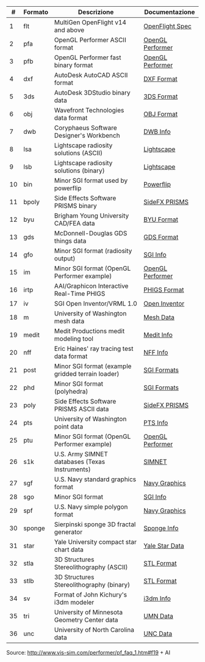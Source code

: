 | #   | Formato                                     | Descrizione                                          | Documentazione                                                |
|-----|---------------------------------------------|------------------------------------------------------|---------------------------------------------------------------|
| 1   | flt                                         | MultiGen OpenFlight v14 and above                   | [OpenFlight Spec](https://www.presagis.com/en/product/openflight/) |
| 2   | pfa                                         | OpenGL Performer ASCII format                       | [OpenGL Performer](https://en.wikipedia.org/wiki/OpenGL_Performer) |
| 3   | pfb                                         | OpenGL Performer fast binary format                 | [OpenGL Performer](https://en.wikipedia.org/wiki/OpenGL_Performer) |
| 4   | dxf                                         | AutoDesk AutoCAD ASCII format                       | [DXF Format](https://www.autodesk.com/techpubs/autocad/dxf/)      |
| 5   | 3ds                                         | AutoDesk 3DStudio binary data                       | [3DS Format](https://en.wikipedia.org/wiki/.3ds)               |
| 6   | obj                                         | Wavefront Technologies data format                  | [OBJ Format](https://en.wikipedia.org/wiki/Wavefront_.obj_file) |
| 7   | dwb                                         | Coryphaeus Software Designer's Workbench            | [DWB Info](https://en.wikipedia.org/wiki/Coryphaeus_Software) |
| 8   | lsa                                         | Lightscape radiosity solutions (ASCII)              | [Lightscape](https://en.wikipedia.org/wiki/Lightscape)         |
| 9   | lsb                                         | Lightscape radiosity solutions (binary)             | [Lightscape](https://en.wikipedia.org/wiki/Lightscape)         |
| 10  | bin                                         | Minor SGI format used by powerflip                  | [Powerflip](https://en.wikipedia.org/wiki/Powerflip)           |
| 11  | bpoly                                       | Side Effects Software PRISMS binary                 | [SideFX PRISMS](https://www.sidefx.com)                        |
| 12  | byu                                         | Brigham Young University CAD/FEA data               | [BYU Format](http://people.sc.fsu.edu/~jburkardt/data/byu/byu.html) |
| 13  | gds                                         | McDonnell-Douglas GDS things data                   | [GDS Format](https://en.wikipedia.org/wiki/GDSII)              |
| 14  | gfo                                         | Minor SGI format (radiosity output)                 | [SGI Info](https://en.wikipedia.org/wiki/Silicon_Graphics)    |
| 15  | im                                          | Minor SGI format (OpenGL Performer example)         | [OpenGL Performer](https://en.wikipedia.org/wiki/OpenGL_Performer) |
| 16  | irtp                                        | AAI/Graphicon Interactive Real-Time PHIGS           | [PHIGS Format](https://en.wikipedia.org/wiki/PHIGS)            |
| 17  | iv                                          | SGI Open Inventor/VRML 1.0                          | [Open Inventor](https://en.wikipedia.org/wiki/Open_Inventor)   |
| 18  | m                                           | University of Washington mesh data                  | [Mesh Data](https://www.washington.edu/)                       |
| 19  | medit                                       | Medit Productions medit modeling tool               | [Medit Info](https://people.sc.fsu.edu/~jburkardt/data/medit/medit.html) |
| 20  | nff                                         | Eric Haines' ray tracing test data format           | [NFF Info](https://www.graphics.cornell.edu/online/research/)  |
| 21  | post                                        | Minor SGI format (example gridded terrain loader)   | [SGI Formats](https://en.wikipedia.org/wiki/Silicon_Graphics) |
| 22  | phd                                         | Minor SGI format (polyhedra)                        | [SGI Formats](https://en.wikipedia.org/wiki/Silicon_Graphics) |
| 23  | poly                                        | Side Effects Software PRISMS ASCII data             | [SideFX PRISMS](https://www.sidefx.com)                        |
| 24  | pts                                         | University of Washington point data                 | [PTS Info](http://people.sc.fsu.edu/~jburkardt/data/pts/pts.html) |
| 25  | ptu                                         | Minor SGI format (OpenGL Performer example)         | [OpenGL Performer](https://en.wikipedia.org/wiki/OpenGL_Performer) |
| 26  | s1k                                         | U.S. Army SIMNET databases (Texas Instruments)      | [SIMNET](https://en.wikipedia.org/wiki/SIMNET)                 |
| 27  | sgf                                         | U.S. Navy standard graphics format                  | [Navy Graphics](https://apps.dtic.mil/)                        |
| 28  | sgo                                         | Minor SGI format                                    | [SGI Info](https://en.wikipedia.org/wiki/Silicon_Graphics)    |
| 29  | spf                                         | U.S. Navy simple polygon format                     | [Navy Graphics](https://apps.dtic.mil/)                        |
| 30  | sponge                                      | Sierpinski sponge 3D fractal generator              | [Sponge Info](https://en.wikipedia.org/wiki/Sierpinski_carpet) |
| 31  | star                                        | Yale University compact star chart data             | [Yale Star Data](https://www.astro.yale.edu/)                  |
| 32  | stla                                        | 3D Structures Stereolithography (ASCII)             | [STL Format](https://en.wikipedia.org/wiki/STL_(file_format))  |
| 33  | stlb                                        | 3D Structures Stereolithography (binary)            | [STL Format](https://en.wikipedia.org/wiki/STL_(file_format))  |
| 34  | sv                                          | Format of John Kichury's i3dm modeler               | [i3dm Info](https://en.wikipedia.org/wiki/I3dm)                |
| 35  | tri                                         | University of Minnesota Geometry Center data        | [UMN Data](https://www.geom.uiuc.edu/)                         |
| 36  | unc                                         | University of North Carolina data                   | [UNC Data](https://www.cs.unc.edu/)                            |

Source: http://www.vis-sim.com/performer/pf_faq_1.htm#f19 + AI
